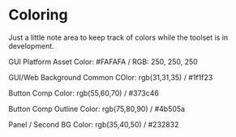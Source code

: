 # Coloring
Just a little note area to keep track of colors while the toolset is in development.

GUI Platform Asset Color: #FAFAFA / RGB: 250, 250, 250

GUI/Web Background Common COlor: rgb(31,31,35) / #1f1f23

Button Comp Color: rgb(55,60,70) / #373c46

Button Comp Outline Color: rgb(75,80,90) / #4b505a

Panel / Second BG Color: rgb(35,40,50) / #232832
